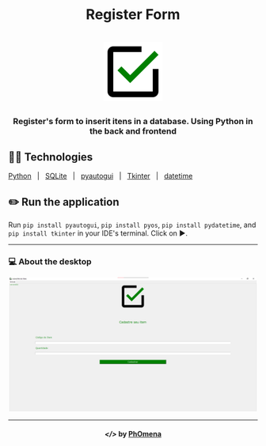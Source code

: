 <h1 align="center">Register Form</h1>
<h1 align="center"><img width="120" src="/assets/logo.png"></h1>

<h3 align="center">Register's form to inserit itens in a database. Using Python in the back and frontend</h2>


## 👨‍💻 Technologies
<p display="block" align="left">
  <a href="https://www.python.org/">Python</a>&nbsp;&nbsp;&nbsp;|&nbsp;&nbsp;
  <a href="https://www.sqlite.org/index.html/">SQLite</a>&nbsp;&nbsp;&nbsp;|&nbsp;&nbsp;
  <a href="https://pyautogui.readthedocs.io/en/latest/">pyautogui</a>&nbsp;&nbsp;&nbsp;|&nbsp;&nbsp;
  <a href="https://docs.python.org/3/library/tkinter.html">Tkinter</a>&nbsp;&nbsp;&nbsp;|&nbsp;&nbsp;
  <a href="https://docs.python.org/3/library/datetime.html">datetime</a>
</p>

## ✏️ Run the application

Run ```pip install pyautogui```, ```pip install pyos```, ```pip install pydatetime```, and ```pip install tkinter``` in your IDE's terminal.
Click on ▶️.

---
  
### 💻 About the desktop
<p align="center">
  <img width="500" src="./assets/desk1.png" alt="screen1">  
</p>

---  

<h4 align="center"> <em>&lt;/&gt;</em> by <a href="https://github.com/PhOmena" target="_blank">PhOmena</a></h4>
